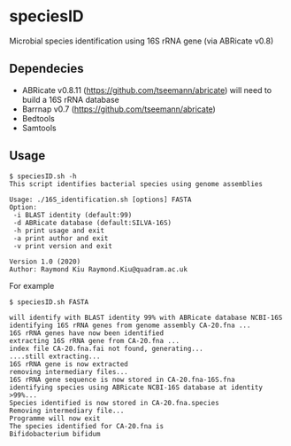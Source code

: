 # speciesID
Microbial species identification using 16S rRNA gene (via ABRicate v0.8)

## Dependecies
* ABRicate v0.8.11 (https://github.com/tseemann/abricate) will need to build a 16S rRNA database
* Barrnap v0.7 (https://github.com/tseemann/abricate)
* Bedtools
* Samtools

## Usage
```
$ speciesID.sh -h
This script identifies bacterial species using genome assemblies

Usage: ./16S_identification.sh [options] FASTA
Option:
 -i BLAST identity (default:99)
 -d ABRicate database (default:SILVA-16S)
 -h print usage and exit
 -a print author and exit
 -v print version and exit

Version 1.0 (2020)
Author: Raymond Kiu Raymond.Kiu@quadram.ac.uk
```
For example
```
$ speciesID.sh FASTA

will identify with BLAST identity 99% with ABRicate database NCBI-16S
identifying 16S rRNA genes from genome assembly CA-20.fna ...
16S rRNA genes have now been identified
extracting 16S rRNA gene from CA-20.fna ...
index file CA-20.fna.fai not found, generating...
....still extracting...
16S rRNA gene is now extracted
removing intermediary files...
16S rRNA gene sequence is now stored in CA-20.fna-16S.fna
identifying species using ABRicate NCBI-16S database at identity >99%...
Species identified is now stored in CA-20.fna.species
Removing intermediary file...
Programme will now exit
The species identified for CA-20.fna is 
Bifidobacterium bifidum
```
